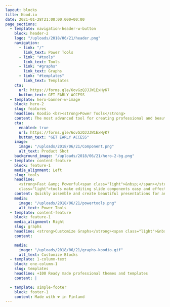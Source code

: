 ```yaml
---
layout: blocks
title: Kood.io
date: 2021-01-28T21:00:00.000+00:00
page_sections:
  - template: navigation-header-w-button
    block: header-2
    logo: "/uploads/2018/06/21/header.png"
    navigation:
      - link: "/"
        link_text: Power Tools
      - link: "#tools"
        link_text: Tools
      - link: "#graphs"
        link_text: Graphs
      - link: "#templates"
        link_text: Templates
    cta:
      url: https://forms.gle/6ovGzQJJJW1ExHyK7
      button_text: GET EARLY ACCESS
  - template: hero-banner-w-image
    block: hero-2
    slug: features
    headline: Koodio <br><strong>Power Tools</strong>
    content: The most advanced tool for creating professional and beautiful presentations in minutes.
    cta:
      enabled: true
      url: https://forms.gle/6ovGzQJJJW1ExHyK7
      button_text: "GET EARLY ACCESS"
    image:
      image: "/uploads/2018/06/21/Component.png"
      alt_text: Product Shot
    background_image: "/uploads/2018/06/21/hero-2-bg.png"
  - template: content-feature
    block: feature-1
    media_alignment: Left
    slug: tools
    headline:
      <strong>Fast &amp; Powerful<span class="light">&nbsp;</span></strong><span
      class="light">tools make editing slide components easy and effective</span>
    content: Quickly assemble and create beautiful presentations for any purpose with the world leading tool.
    media:
      image: "/uploads/2018/06/21/powertools.png"
      alt_text: Power Tools
  - template: content-feature
    block: feature-1
    media_alignment: Right
    slug: graphs
    headline: <strong>Customize Graphs</strong><span class="light">&nbsp;to directly on the slides and match them with company brand guidelines</span>
    content:

    media:
      image: "/uploads/2018/06/21/graphs-koodio.gif"
      alt_text: Customize Blocks
  - template: 1-column-text
    block: one-column-1
    slug: templates
    headline: +100 Ready made professional themes and templates
    content: |

  - template: simple-footer
    block: footer-1
    content: Made with ❤︎ in Finland
---
```

